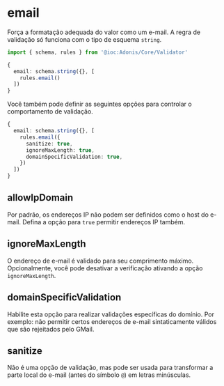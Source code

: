 # email
Força a formatação adequada do valor como um e-mail. A regra de validação só funciona com o tipo de esquema `string`.

```ts
import { schema, rules } from '@ioc:Adonis/Core/Validator'

{
  email: schema.string({}, [
    rules.email()
  ])
}
```

Você também pode definir as seguintes opções para controlar o comportamento de validação.

```ts
{
  email: schema.string({}, [
    rules.email({
      sanitize: true,
      ignoreMaxLength: true,
      domainSpecificValidation: true,
    })
  ])
}
```

## allowIpDomain
Por padrão, os endereços IP não podem ser definidos como o host do e-mail. Defina a opção para `true` permitir endereços IP também.

## ignoreMaxLength
O endereço de e-mail é validado para seu comprimento máximo. Opcionalmente, você pode desativar a verificação ativando a opção `ignoreMaxLength`.

## domainSpecificValidation
Habilite esta opção para realizar validações específicas do domínio. Por exemplo: não permitir certos endereços de e-mail sintaticamente válidos que são rejeitados pelo GMail.

## sanitize
Não é uma opção de validação, mas pode ser usada para transformar a parte local do e-mail (antes do símbolo `@`) em letras minúsculas.

